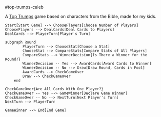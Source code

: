 #top-trumps-caleb

A [Top Trumps](https://en.wikipedia.org/wiki/Top_Trumps) game based on characters from the Bible, made for my kids.

    Start[Start Game] --> ChoosePlayers[Choose Number of Players]
    ChoosePlayers --> DealCards[Deal Cards to Players]
    DealCards --> PlayerTurn[Player's Turn]    
    
    subgraph Round
            PlayerTurn --> ChooseStat[Choose a Stat]
            ChooseStat --> CompareStats[Compare Stats of All Players]
            CompareStats --> WinnerDecision{Is There a Winner for the Round?}
            WinnerDecision -- Yes --> AwardCards[Award Cards to Winner]
            WinnerDecision -- No --> Draw[Draw Round, Cards in Pool]
            AwardCards --> CheckGameOver
            Draw --> CheckGameOver
        end
        
    CheckGameOver{Are All Cards With One Player?}
    CheckGameOver -- Yes --> GameWinner[Declare Game Winner]
    CheckGameOver -- No --> NextTurn[Next Player's Turn]
    NextTurn --> PlayerTurn
    
    GameWinner --> End[End Game]
